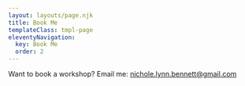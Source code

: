 ```yaml
---
layout: layouts/page.njk
title: Book Me
templateClass: tmpl-page
eleventyNavigation:
  key: Book Me
  order: 2
---
```


Want to book a workshop? Email me: <a href="mailto:nichole.lynn.bennett@gmail.com">nichole.lynn.bennett@gmail.com</a>

